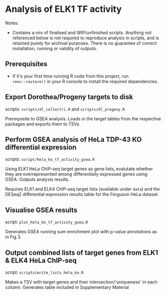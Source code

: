 # Analysis of ELK1 TF activity

Notes:

- Contains a mix of finalised and WIP/unfinished scripts. Anything not referenced below is not required to reproduce analysis in scripts, and is retained purely for archival purposes. There is no guarantee of correct installation, running or validity of outputs.

## Prerequisites

- If it's your first time running R code from this project, run `renv::restore()` in your R console to install the required dependencies.

## Export Dorothea/Progeny targets to disk

scripts: `scripts/dl_collectri.R` and  `scripts/dl_progeny.R`

Prerequisite to GSEA analysis. Loads in the target tables from the respective packages and exports them to TSVs

## Perform GSEA analysis of HeLa TDP-43 KO differential expression

scripts: `script/hela_ko_tf_activity_gsea.R`

Using ELK1 HeLa ChIP-seq target genes as gene lists, evalutate whether they are overrepresented among differentially expressed genes using GSEA. Outputs analysis results.

Requires ELK1 and ELK4 ChIP-seq target lists (available under `data`) and the DESeq2 differential expression results table for the Ferguson HeLa dataset.

## Visualise GSEA results

script: `plot_hela_ko_tf_activity_gsea.R`

Generates GSEA running sum enrichment plot with p-value annotations as in Fig 3.

## Output combined lists of target genes from ELK1 & ELK4 HeLa ChIP-seq

script: `scripts/write_lists_hela_ko.R`

Makes a TSV with target genes and their intersection/'uniqueness' in each column. Generates table included in Supplementary Material